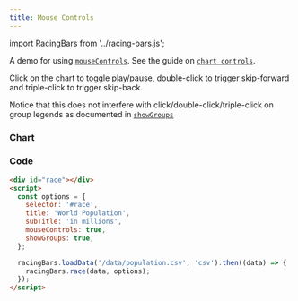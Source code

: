 ```yaml
---
title: Mouse Controls
---
```


import RacingBars from '../racing-bars.js';

A demo for using [`mouseControls`](/docs/documentation/options#mousecontrols).
See the guide on [`chart controls`](/docs/guides/chart-controls).

<!--truncate-->

Click on the chart to toggle play/pause, double-click to trigger skip-forward and triple-click to trigger skip-back.

Notice that this does not interfere with click/double-click/triple-click on group legends as documented in [`showGroups`](/docs/documentation/options#showgroups)

### Chart

<div className="gallery">
  <RacingBars
    dataUrl="/data/population.csv"
    dataType="csv"
    title="World Population"
    subTitle="in millions"
    mouseControls={true}
    showGroups={true}
/>

</div>

### Code

```html {7}
<div id="race"></div>
<script>
  const options = {
    selector: '#race',
    title: 'World Population',
    subTitle: 'in millions',
    mouseControls: true,
    showGroups: true,
  };

  racingBars.loadData('/data/population.csv', 'csv').then((data) => {
    racingBars.race(data, options);
  });
</script>
```
